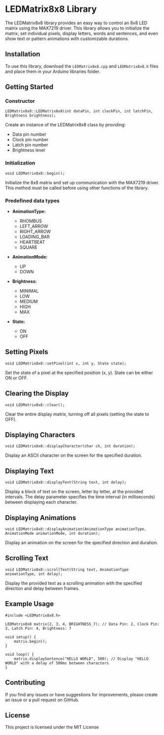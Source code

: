 # LEDMatrix8x8 Library
The LEDMatrix8x8 library provides an easy way to control an 
8x8 LED matrix using the MAX7219 driver. This library allows you to 
initialize the matrix, set individual pixels, display letters, words and sentences, 
and even show text or pattern animations with customizable durations.


## Installation


To use this library, download the `LEDMatrix8x8.cpp` and `LEDMatrix8x8.h` files and place them in your Arduino libraries folder.


## Getting Started


### Constructor
```
LEDMatrix8x8::LEDMatrix8x8(int dataPin, int clockPin, int latchPin, Brightness brightness);
```

Create an instance of the LEDMatrix8x8 class by providing:
- Data pin number
- Clock pin number
- Latch pin number
- Brightness level


### Initialization
```
void LEDMatrix8x8::begin();
```

Initialize the 8x8 matrix and set up communication with the MAX7219 driver. 
This method must be called before using other functions of the library.


### Predefined data types
- **AnimationType:**
  - RHOMBUS
  - LEFT_ARROW
  - RIGHT_ARROW
  - LOADING_BAR
  - HEARTBEAT
  - SQUARE
  
- **AnimationMode:**
  - UP
  - DOWN
  
- **Brightness:**
  - MINIMAL
  - LOW
  - MEDIUM
  - HIGH
  - MAX
  
- **State:**
  - ON
  - OFF


## Setting Pixels
```
void LEDMatrix8x8::setPixel(int x, int y, State state);
```

Set the state of a pixel at the specified position (x, y). State can be either ON or OFF.


## Clearing the Display
```
void LEDMatrix8x8::clear();
```

Clear the entire display matrix, turning off all pixels (setting the state to OFF).


## Displaying Characters
```
void LEDMatrix8x8::displayCharacter(char ch, int duration);
```

Display an ASCII character on the screen for the specified duration.


## Displaying Text
```
void LEDMatrix8x8::displayText(String text, int delay);
```

Display a block of text on the screen, letter by letter, at the provided intervals. The delay parameter specifies the time interval (in milliseconds) between displaying each character.


## Displaying Animations
```
void LEDMatrix8x8::displayAnimation(AnimationType animationType, AnimationMode animationMode, int duration);
```

Display an animation on the screen for the specified direction and duration.


## Scrolling Text
```
void LEDMatrix8x8::scrollText(String text, AnimationType animationType, int delay);
```

Display the provided text as a scrolling animation with the specified direction and delay between frames.


## Example Usage
```
#include <LEDMatrix8x8.h>

LEDMatrix8x8 matrix(2, 3, 4, BRIGHTNESS_7); // Data Pin: 2, Clock Pin: 3, Latch Pin: 4, Brightness: 7

void setup() {
    matrix.begin();
}

void loop() {
    matrix.displaySentence("HELLO WORLD", 500); // Display "HELLO WORLD" with a delay of 500ms between characters
}
```

## Contributing
If you find any issues or have suggestions for improvements, please create an issue or a pull request on GitHub.

## License
This project is licensed under the MIT License
